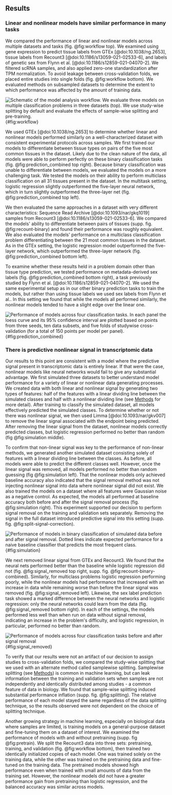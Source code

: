 ## Results

### Linear and nonlinear models have similar performance in many tasks
We compared the performance of linear and nonlinear models across multiple datasets and tasks (fig. @fig:workflow top).
We examined using gene expression to predict tissue labels from GTEx [@doi:10.1038/ng.2653], tissue labels from Recount3 [@doi:10.1186/s13059-021-02533-6], and labels of genetic sex from Flynn et al. [@doi:10.1186/s12859-021-04070-2].
We filtered scRNA samples, and also applied zero-one standardization after TPM normalization.
To avoid leakage between cross-validation folds, we placed entire studies into single folds (fig. @fig:workflow bottom).
We evaluated methods on subsampled datasets to determine the extent to which performance was affected by the amount of training data.

![
Schematic of the model analysis workflow. We evaluate three models on multiple classification problems in three datasets (top). We use study-wise splitting by default and evaluate the effects of sample-wise splitting and pre-training.
](./images/workflow.svg "Workflow diagram"){#fig:workflow}


We used GTEx [@doi:10.1038/ng.2653] to determine whether linear and nonlinear models performed similarly on a well-characterized dataset with consistent experimental protocols across samples.
We first trained our models to differentiate between tissue types on pairs of the five most common tissues in the dataset.
Likely due to the clean nature of the data, all models were able to perform perfectly on these binary classification tasks (fig. @fig:prediction_combined top right).
Because binary classification was unable to differentiate between models, we evaluated the models on a more challenging task.
We tested the models on their ability to perform multiclass classification on all 31 tissues present in the dataset.
In the multitask setting, logistic regression slightly outperformed the five-layer neural network, which in turn slightly outperformed the three-layer net (fig. @fig:prediction_combined top left).

We then evaluated the same approaches in a dataset with very different characteristics: Sequence Read Archive [@doi:10.1093/nar/gkq1019] samples from Recount3 [@doi:10.1186/s13059-021-02533-6].
We compared the models' ability to differentiate between pairs of tissues (supp. fig. @fig:recount-binary) and found their performance was roughly equivalent.
We also evaluated the models' performance on a multiclass classification problem differentiating between the 21 most common tissues in the dataset.
As in the GTEx setting, the logistic regression model outperformed the five-layer network, which outperformed the three-layer network (fig. @fig:prediction_combined bottom left). <!--in each of these cases where you are referring to a part of a figure, you should give it a label A, B, etc and use that -->

To examine whether these results held in a problem domain other than tissue type prediction, we tested performance on metadata-derived sex labels (fig. @fig:prediction_combined bottom right), a task previously studied by Flynn et al. [@doi:10.1186/s12859-021-04070-2].
We used the same experimental setup as in our other binary prediction tasks to train the models, but rather than using tissue labels we used sex labels from Flynn et al..
In this setting we found that while the models all performed similarly, the nonlinear models tended to have a slight edge over the linear one.

![
Performance of models across four classification tasks. In each panel the loess curve and its 95% confidence interval are plotted based on points from three seeds, ten data subsets, and five folds of studywise cross-validation (for a total of 150 points per model per panel).
](./images/full_signal_combined.svg ){#fig:prediction_combined}

### There is predictive nonlinear signal in transcriptomic data
Our results to this point are consistent with a model where the predictive signal present in transcriptomic data is entirely linear.
If that were the case, nonlinear models like neural networks would fail to give any substantial advantage.
We first simulated three datasets to better understand model performance for a variety of linear or nonlinear data generating processes.
We created data with both linear and nonlinear signal by generating two types of features: half of the features with a linear dividing line between the simulated classes and half with a nonlinear dividing line (see [Methods](#methods) for more detail).
After training to classify the simulated dataset, all models effectively predicted the simulated classes.
To determine whether or not there was nonlinear signal, we then used Limma [@doi:10.1093/nar/gkv007] to remove the linear signal associated with the endpoint being predicted.
After removing the linear signal from the dataset, nonlinear models correctly predicted classes, but logistic regression performed no better than random (fig @fig:simulation middle).

To confirm that non-linear signal was key to the performance of non-linear methods, we generated another simulated dataset consisting solely of features with a linear dividing line between the classes.
As before, all models were able to predict the different classes well.
However, once the linear signal was removed, all models performed no better than random guessing (fig @fig:simulation left).
That the nonlinear models only achieved baseline accuracy also indicated that the signal removal method was not injecting nonlinear signal into data where nonlinear signal did not exist.
We also trained the models on a dataset where all features were Gaussian noise as a negative control.
As expected, the models all performed at baseline accuracy both before and after the signal removal process (fig. @fig:simulation right).
This experiment supported our decision to perform signal removal on the training and validation sets separately.
Removing the signal in the full dataset introduced predictive signal into this setting (supp. fig. @fig:split-signal-correction).

![
Performance of models in binary classification of simulated data before and after signal removal. Dotted lines indicate expected performance for a naive baseline classifier that predicts the most frequent class.
](./images/simulated_data_combined.svg ){#fig:simulation}

We next removed linear signal from GTEx and Recount3.
We found that the neural nets performed better than the baseline while logistic regression did not (fig. @fig:signal_removed top right, supp. fig. @fig:recount-binary-combined).
Similarly, for multiclass problems logistic regression performing poorly, while the nonlinear models had performance that increased with an increase in data while remaining worse than before the linear signal was removed (fig. @fig:signal_removed left).
Likewise, the sex label prediction task showed a marked difference between the neural networks and logistic regression: only the neural networks could learn from the data (fig. @fig:signal_removed bottom right).
In each of the settings, the models performed less well than when run on data without signal removal, indicating an increase in the problem's difficulty, and logistic regression, in particular, performed no better than random.

![
Performance of models across four classification tasks before and after signal removal
](./images/signal_removed_combined.svg ){#fig:signal_removed}

To verify that our results were not an artifact of our decision to assign studies to cross-validation folds, we compared the study-wise splitting that we used with an alternate method called samplewise splitting.
Samplewise splitting (see [Methods](#methods)) is common in machine learning, but can leak information between the training and validation sets when samples are not independently and identically distributed among studies - a common feature of data in biology.
We found that sample-wise splitting induced substantial performance inflation (supp. fig. @fig:splitting).
The relative performance of each model stayed the same regardless of the data splitting technique, so the results observed were not dependent on the choice of splitting technique.

Another growing strategy in machine learning, especially on biological data where samples are limited, is training models on a general-purpose dataset and fine-tuning them on a dataset of interest.
We examined the performance of models with and without pretraining (supp. fig @fig:pretrain).
We split the Recount3 data into three sets: pretraining, training, and validation (fig. @fig:workflow bottom), then trained two identically initialized copies of each model.
One was trained solely on the training data, while the other was trained on the pretraining data and fine-tuned on the training data.
The pretrained models showed high performance even when trained with small amounts of data from the training set.
However, the nonlinear models did not have a greater performance gain from pretraining than logistic regression, and the balanced accuracy was similar across models.
